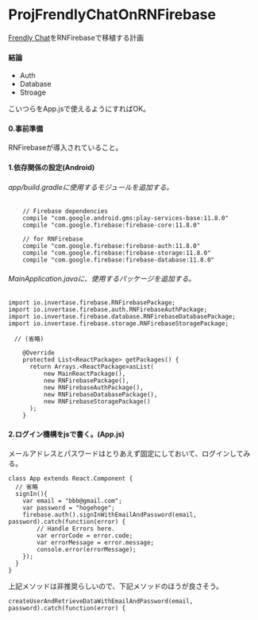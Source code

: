 # ProjFrendlyChatOnRNFirebase
[Frendly Chat](https://qiita.com/st5757/items/9e651e8cffaa90681426)をRNFirebaseで移植する計画

#### 結論

* Auth
* Database
* Stroage

こいつらをApp.jsで使えるようにすればOK。

#### 0.事前準備
RNFirebaseが導入されていること。

#### 1.依存関係の設定(Android)
###### app/build.gradleに使用するモジュールを追加する。
```
    // Firebase dependencies
    compile "com.google.android.gms:play-services-base:11.8.0"
    compile "com.google.firebase:firebase-core:11.8.0"

    // for RNFirebase
    compile "com.google.firebase:firebase-auth:11.8.0"
    compile "com.google.firebase:firebase-storage:11.8.0"
    compile "com.google.firebase:firebase-database:11.8.0"
```

###### MainApplication.javaに、使用するパッケージを追加する。
```
import io.invertase.firebase.RNFirebasePackage;
import io.invertase.firebase.auth.RNFirebaseAuthPackage;
import io.invertase.firebase.database.RNFirebaseDatabasePackage;
import io.invertase.firebase.storage.RNFirebaseStoragePackage;

　// (省略)

    @Override
    protected List<ReactPackage> getPackages() {
      return Arrays.<ReactPackage>asList(
          new MainReactPackage(),
          new RNFirebasePackage(),
          new RNFirebaseAuthPackage(),
          new RNFirebaseDatabasePackage(),
          new RNFirebaseStoragePackage()
      );
    }
```

#### 2.ログイン機構をjsで書く。(App.js)
メールアドレスとパスワードはとりあえず固定にしておいて、ログインしてみる。
```
class App extends React.Component {
  // 省略
  signIn(){
    var email = "bbb@gmail.com";
    var password = "hogehoge";
    firebase.auth().signInWithEmailAndPassword(email, password).catch(function(error) {
        // Handle Errors here.
        var errorCode = error.code;
        var errorMessage = error.message;
        console.error(errorMessage);
    });
  }
}
```

上記メソッドは非推奨らしいので、下記メソッドのほうが良さそう。
```
createUserAndRetrieveDataWithEmailAndPassword(email, password).catch(function(error) {
```

